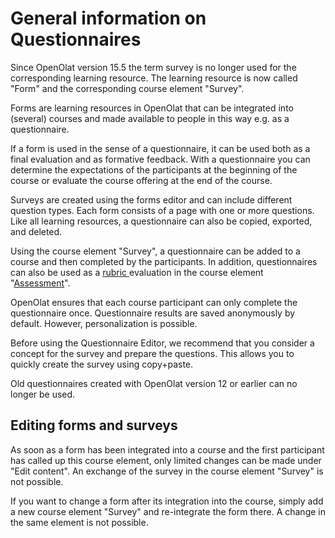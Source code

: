 # General information on Questionnaires

Since OpenOlat version 15.5 the term survey is no longer used for the
corresponding learning resource. The learning resource is now called "Form"
and the corresponding course element "Survey".

Forms are learning resources in OpenOlat that can be integrated into (several)
courses and made available to people in this way e.g. as a questionnaire.

If a form is used in the sense of a questionnaire, it can be used both as a
final evaluation and as formative feedback. With a questionnaire you can
determine the expectations of the participants at the beginning of the course
or evaluate the course offering at the end of the course.

Surveys are created using the forms editor and can include different question
types. Each form consists of a page with one or more questions. Like all
learning resources, a questionnaire can also be copied, exported, and deleted.

Using the course element "Survey", a questionnaire can be added to a course
and then completed by the participants. In addition, questionnaires can also
be used as a [rubric ](Rubric.md)evaluation in the course element
"[Assessment](Course+Element%EF%B9%95+Assessment.html)".

OpenOlat ensures that each course participant can only complete the
questionnaire once. Questionnaire results are saved anonymously by default.
However, personalization is possible.

Before using the Questionnaire Editor, we recommend that you consider a
concept for the survey and prepare the questions. This allows you to quickly
create the survey using copy+paste.

Old questionnaires created with OpenOlat version 12 or earlier can no longer
be used.

## Editing forms and surveys

As soon as a form has been integrated into a course and the first participant
has called up this course element, only limited changes can be made under
"Edit content". An exchange of the survey in the course element "Survey" is
not possible.

If you want to change a form after its integration into the course, simply add
a new course element "Survey" and re-integrate the form there. A change in the
same element is not possible.

  


